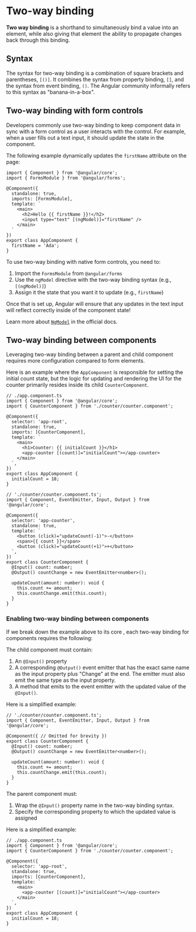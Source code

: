 # Two-way binding

**Two way binding** is a shorthand to simultaneously bind a value into an element, while also giving that element the ability to propagate changes back through this binding.

## Syntax

The syntax for two-way binding is a combination of square brackets and parentheses, `[()]`. It combines the syntax from property binding, `[]`, and the syntax from event binding, `()`. The Angular community informally refers to this syntax as "banana-in-a-box".

## Two-way binding with form controls

Developers commonly use two-way binding to keep component data in sync with a form control as a user interacts with the control. For example, when a user fills out a text input, it should update the state in the component.

The following example dynamically updates the `firstName` attribute on the page:

```angular-ts
import { Component } from '@angular/core';
import { FormsModule } from '@angular/forms';

@Component({
  standalone: true,
  imports: [FormsModule],
  template: `
    <main>
      <h2>Hello {{ firstName }}!</h2>
      <input type="text" [(ngModel)]="firstName" />
    </main>
  `
})
export class AppComponent {
  firstName = 'Ada';
}
```

To use two-way binding with native form controls, you need to:

1. Import the `FormsModule` from `@angular/forms`
1. Use the `ngModel` directive with the two-way binding syntax (e.g., `[(ngModel)]`)
1. Assign it the state that you want it to update (e.g., `firstName`)

Once that is set up, Angular will ensure that any updates in the text input will reflect correctly inside of the component state!

Learn more about [`NgModel`](guide/directives#displaying-and-updating-properties-with-ngmodel) in the official docs.

## Two-way binding between components

Leveraging two-way binding between a parent and child component requires more configuration compared to form elements.

Here is an example where the `AppComponent` is responsible for setting the initial count state, but the logic for updating and rendering the UI for the counter primarily resides inside its child `CounterComponent`.

```angular-ts
// ./app.component.ts
import { Component } from '@angular/core';
import { CounterComponent } from './counter/counter.component';

@Component({
  selector: 'app-root',
  standalone: true,
  imports: [CounterComponent],
  template: `
    <main>
      <h1>Counter: {{ initialCount }}</h1>
      <app-counter [(count)]="initialCount"></app-counter>
    </main>
  `,
})
export class AppComponent {
  initialCount = 18;
}
```

```angular-ts
// './counter/counter.component.ts';
import { Component, EventEmitter, Input, Output } from '@angular/core';

@Component({
  selector: 'app-counter',
  standalone: true,
  template: `
    <button (click)="updateCount(-1)">-</button>
    <span>{{ count }}</span>
    <button (click)="updateCount(+1)">+</button>
  `,
})
export class CounterComponent {
  @Input() count: number;
  @Output() countChange = new EventEmitter<number>();

  updateCount(amount: number): void {
    this.count += amount;
    this.countChange.emit(this.count);
  }
}
```

### Enabling two-way binding between components

If we break down the example above to its core , each two-way binding for components requires the following:

The child component must contain:

1. An `@Input()` property
1. A corresponding `@Output()` event emitter that has the exact same name as the input property plus "Change" at the end. The emitter must also emit the same type as the input property.
1. A method that emits to the event emitter with the updated value of the `@Input()`.

Here is a simplified example:

```angular-ts
// './counter/counter.component.ts';
import { Component, EventEmitter, Input, Output } from '@angular/core';

@Component({ // Omitted for brevity })
export class CounterComponent {
  @Input() count: number;
  @Output() countChange = new EventEmitter<number>();

  updateCount(amount: number): void {
    this.count += amount;
    this.countChange.emit(this.count);
  }
}
```

The parent component must:

1. Wrap the `@Input()` property name in the two-way binding syntax.
1. Specify the corresponding property to which the updated value is assigned

Here is a simplified example:

```angular-ts
// ./app.component.ts
import { Component } from '@angular/core';
import { CounterComponent } from './counter/counter.component';

@Component({
  selector: 'app-root',
  standalone: true,
  imports: [CounterComponent],
  template: `
    <main>
      <app-counter [(count)]="initialCount"></app-counter>
    </main>
  `,
})
export class AppComponent {
  initialCount = 18;
}
```
